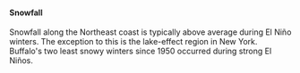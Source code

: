 #### Snowfall

Snowfall along the Northeast coast is typically above average during El Niño winters. The exception to this is the lake-effect region in New York. Buffalo's two least snowy winters since 1950 occurred during strong El Niños.